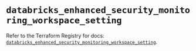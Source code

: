 # `databricks_enhanced_security_monitoring_workspace_setting`

Refer to the Terraform Registry for docs: [`databricks_enhanced_security_monitoring_workspace_setting`](https://registry.terraform.io/providers/databricks/databricks/1.65.0/docs/resources/enhanced_security_monitoring_workspace_setting).
